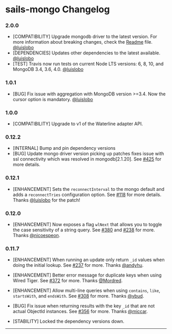 # sails-mongo Changelog

### 2.0.0
* [COMPATIBILITY] Upgrade mongodb driver to the latest version. For more information about breaking changes, check the [Readme](./README.md) file. [@luislobo]
* [DEPENDENCIES] Updates other dependencies to the latest available. [@luislobo]
* [TEST] Travis now run tests on current Node LTS versions: 6, 8, 10, and MongoDB 3.4, 3.6, 4.0. [@luislobo]

### 1.0.1

* [BUG] Fix issue with aggregation with MongoDB version >=3.4. Now the cursor option is mandatory. [@luislobo](https://github.com/luislobo)

### 1.0.0

* [COMPATIBILITY] Upgrade to v1 of the Waterline adapter API.

### 0.12.2

* [INTERNAL] Bump and pin dependency versions
* [BUG] Update mongo driver version picking up patches fixes issue with ssl connectivity which was resolved in mongodb[2.1.20]. See [#425](https://github.com/balderdashy/sails-mongo/issues/435) for more details.

### 0.12.1

* [ENHANCEMENT] Sets the `reconnectInterval` to the mongo default and adds a `reconnectTries` configuration option. See [#118](https://github.com/balderdashy/sails-mongo/issues/118) for more details. Thanks [@luislobo] for the patch!

### 0.12.0

* [ENHANCEMENT] Now exposes a flag `wlNext` that allows you to toggle the case sensitivity of a string query. See [#380](https://github.com/balderdashy/sails-mongo/pull/380) and [#238](https://github.com/balderdashy/sails-mongo/pull/238) for more. Thanks [@nicoespeon].

### 0.11.7

* [ENHANCEMENT] When running an update only return `_id` values when doing the initial lookup. See [#237](https://github.com/balderdashy/sails-mongo/pull/237) for more. Thanks [@andyhu].

* [ENHANCEMENT] Better error message for duplicate keys when using Wired Tiger. See [#372](https://github.com/balderdashy/sails-mongo/pull/372) for more. Thanks [@Mordred].

* [ENHANCEMENT] Allow multi-line queries when using `contains`, `like`, `startsWith`, and `endsWith`. See [#308](https://github.com/balderdashy/sails-mongo/pull/308) for more. Thanks [@vbud].

* [BUG] Fix issue when returning results with the key `_id` that are not actual ObjectId instances. See [#356](https://github.com/balderdashy/sails-mongo/pull/356) for more. Thanks [@miccar].

* [STABILITY] Locked the dependency versions down.

---
[@luislobo]: https://github.com/luislobo
[@nicoespeon]: https://github.com/nicoespeon
[@andyhu]: https://github.com/andyhu
[@Mordred]: https://github.com/Mordred
[@vbud]: https://github.com/vbud
[@miccar]: https://github.com/miccarr
